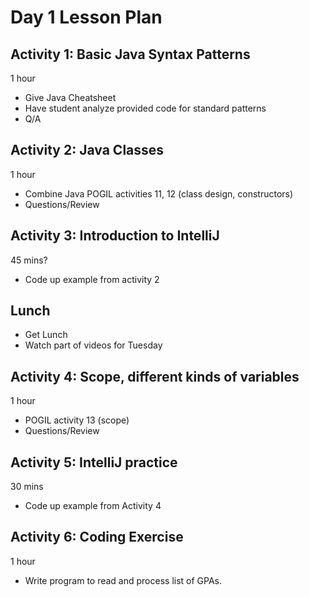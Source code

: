 # Day 1 Lesson Plan

## Activity 1: Basic Java Syntax Patterns

1 hour

- Give Java Cheatsheet
- Have student analyze provided code for standard patterns
- Q/A

## Activity 2: Java Classes

1 hour

- Combine Java POGIL activities 11, 12 (class design, constructors)
- Questions/Review

## Activity 3: Introduction to IntelliJ

45 mins?

- Code up example from activity 2

## Lunch

- Get Lunch
- Watch part of videos for Tuesday

## Activity 4: Scope, different kinds of variables

1 hour

- POGIL activity 13 (scope)
- Questions/Review

## Activity 5: IntelliJ practice

30 mins

- Code up example from Activity 4

## Activity 6: Coding Exercise

1 hour

- Write program to read and process list of GPAs.
